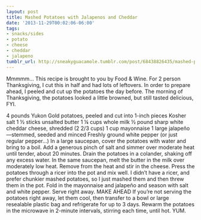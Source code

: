 ```yaml
---
layout: post
title: Mashed Potatoes with Jalapenos and Cheddar
date: '2013-11-29T00:02:06-06:00'
tags:
- snacks/sides
- potato
- cheese
- cheddar
- jalapeno
tumblr_url: http://sneakyguacamole.tumblr.com/post/68438826435/mashed-potatoes-with-jalapenos-and-cheddar
---
```

Mmmmm…
This recipe is brought to you by Food & Wine.
For 2 person Thanksgiving, I cut this in half and had lots of leftovers. In order to prepare ahead, I peeled and cut up the potatoes the day before. The morning of Thanksgiving, the potatoes looked a little browned, but still tasted delicious, FYI.

4 pounds Yukon Gold potatoes, peeled and cut into 1-inch pieces
Kosher salt
1 ½ sticks unsalted butter
1 ¼ cups whole milk
½ pound sharp white cheddar cheese, shredded (2 2/3 cups)
1 cup mayonnaise
1 large jalapeño—stemmed, seeded and minced
Freshly ground white pepper (or just regular pepper…)
In a large saucepan, cover the potatoes with water and bring to a boil. Add a generous pinch of salt and simmer over moderate heat until tender, about 20 minutes. Drain the potatoes in a colander, shaking off any excess water.
In the same saucepan, melt the butter in the milk over moderately low heat. Remove from the heat and stir in the cheese. Press the potatoes through a ricer into the pot and mix well. I didn’t have a ricer, and prefer chunkier mashed potatoes, so I just mashed them and then threw them in the pot. Fold in the mayonnaise and jalapeño and season with salt and white pepper. Serve right away.
MAKE AHEAD If you’re not serving the potatoes right away, let them cool, then transfer to a bowl or large resealable plastic bag and refrigerate for up to 3 days. Rewarm the potatoes in the microwave in 2-minute intervals, stirring each time, until hot.
YUM.
